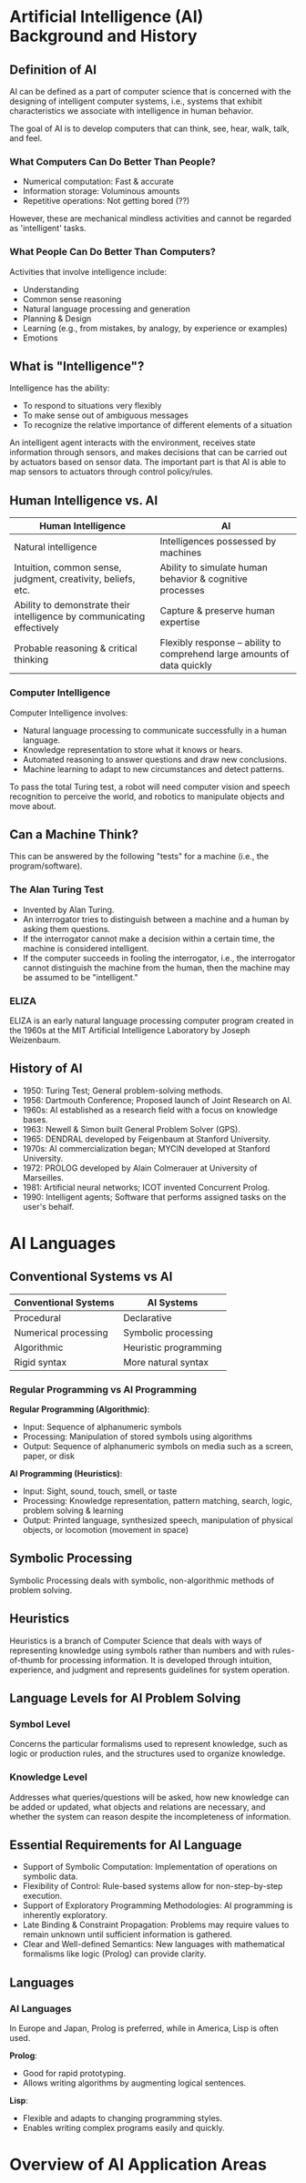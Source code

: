 # Artificial Intelligence (AI) Background and History​

## Definition of AI​

AI can be defined as a part of computer science that is concerned with the designing of intelligent computer systems, i.e., systems that exhibit characteristics we associate with intelligence in human behavior.

The goal of AI is to develop computers that can think, see, hear, walk, talk, and feel.

### What Computers Can Do Better Than People?

- Numerical computation: Fast & accurate
- Information storage: Voluminous amounts
- Repetitive operations: Not getting bored (??)
  
However, these are mechanical mindless activities and cannot be regarded as 'intelligent' tasks.

### What People Can Do Better Than Computers?

Activities that involve intelligence include:
- Understanding
- Common sense reasoning
- Natural language processing and generation
- Planning & Design
- Learning (e.g., from mistakes, by analogy, by experience or examples)
- Emotions

## What is "Intelligence"?

Intelligence has the ability:
- To respond to situations very flexibly
- To make sense out of ambiguous messages
- To recognize the relative importance of different elements of a situation

An intelligent agent interacts with the environment, receives state information through sensors, and makes decisions that can be carried out by actuators based on sensor data. The important part is that AI is able to map sensors to actuators through control policy/rules.

## Human Intelligence vs. AI

| Human Intelligence                        | AI                                         |
| ---------------------------------------- | ------------------------------------------ |
| Natural intelligence                     | Intelligences possessed by machines        |
| Intuition, common sense, judgment, creativity, beliefs, etc. | Ability to simulate human behavior & cognitive processes |
| Ability to demonstrate their intelligence by communicating effectively | Capture & preserve human expertise          |
| Probable reasoning & critical thinking    | Flexibly response – ability to comprehend large amounts of data quickly |

### Computer Intelligence

Computer Intelligence involves:
- Natural language processing to communicate successfully in a human language.
- Knowledge representation to store what it knows or hears.
- Automated reasoning to answer questions and draw new conclusions.
- Machine learning to adapt to new circumstances and detect patterns.

To pass the total Turing test, a robot will need computer vision and speech recognition to perceive the world, and robotics to manipulate objects and move about.

## Can a Machine Think?

This can be answered by the following "tests" for a machine (i.e., the program/software).

### The Alan Turing Test

- Invented by Alan Turing.
- An interrogator tries to distinguish between a machine and a human by asking them questions.
- If the interrogator cannot make a decision within a certain time, the machine is considered intelligent.
- If the computer succeeds in fooling the interrogator, i.e., the interrogator cannot distinguish the machine from the human, then the machine may be assumed to be "intelligent."

### ELIZA

ELIZA is an early natural language processing computer program created in the 1960s at the MIT Artificial Intelligence Laboratory by Joseph Weizenbaum.

## History of AI

- 1950: Turing Test; General problem-solving methods.
- 1956: Dartmouth Conference; Proposed launch of Joint Research on AI.
- 1960s: AI established as a research field with a focus on knowledge bases.
- 1963: Newell & Simon built General Problem Solver (GPS).
- 1965: DENDRAL developed by Feigenbaum at Stanford University.
- 1970s: AI commercialization began; MYCIN developed at Stanford University.
- 1972: PROLOG developed by Alain Colmerauer at University of Marseilles.
- 1981: Artificial neural networks; ICOT invented Concurrent Prolog.
- 1990: Intelligent agents; Software that performs assigned tasks on the user's behalf.

# AI Languages​

## Conventional Systems vs AI

| Conventional Systems            | AI Systems                     |
| ------------------------------- | ------------------------------- |
| Procedural                      | Declarative                    |
| Numerical processing            | Symbolic processing             |
| Algorithmic                     | Heuristic programming           |
| Rigid syntax                    | More natural syntax             |

### Regular Programming vs AI Programming

**Regular Programming (Algorithmic)**:
- Input: Sequence of alphanumeric symbols
- Processing: Manipulation of stored symbols using algorithms
- Output: Sequence of alphanumeric symbols on media such as a screen, paper, or disk

**AI Programming (Heuristics)**:
- Input: Sight, sound, touch, smell, or taste
- Processing: Knowledge representation, pattern matching, search, logic, problem solving & learning
- Output: Printed language, synthesized speech, manipulation of physical objects, or locomotion (movement in space)

## Symbolic Processing

Symbolic Processing deals with symbolic, non-algorithmic methods of problem solving.

## Heuristics

Heuristics is a branch of Computer Science that deals with ways of representing knowledge using symbols rather than numbers and with rules-of-thumb for processing information. It is developed through intuition, experience, and judgment and represents guidelines for system operation.

## Language Levels for AI Problem Solving

### Symbol Level

Concerns the particular formalisms used to represent knowledge, such as logic or production rules, and the structures used to organize knowledge.

### Knowledge Level

Addresses what queries/questions will be asked, how new knowledge can be added or updated, what objects and relations are necessary, and whether the system can reason despite the incompleteness of information.

## Essential Requirements for AI Language

- Support of Symbolic Computation: Implementation of operations on symbolic data.
- Flexibility of Control: Rule-based systems allow for non-step-by-step execution.
- Support of Exploratory Programming Methodologies: AI programming is inherently exploratory.
- Late Binding & Constraint Propagation: Problems may require values to remain unknown until sufficient information is gathered.
- Clear and Well-defined Semantics: New languages with mathematical formalisms like logic (Prolog) can provide clarity.

## Languages

### AI Languages

In Europe and Japan, Prolog is preferred, while in America, Lisp is often used.

**Prolog**:
- Good for rapid prototyping.
- Allows writing algorithms by augmenting logical sentences.
  
**Lisp**:
- Flexible and adapts to changing programming styles.
- Enables writing complex programs easily and quickly.

# Overview of AI Application Areas

